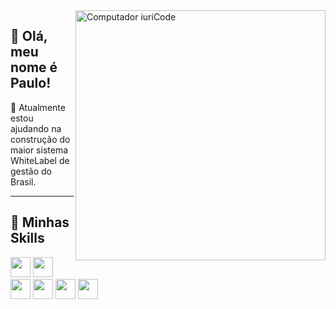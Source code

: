 <img src="https://raw.githubusercontent.com/MicaelliMedeiros/micaellimedeiros/master/image/computer-illustration.png" min-width="400px" max-width="400px" width="400px" align="right" alt="Computador iuriCode">

## 💜 Olá, meu nome é <strong>Paulo!</strong>

🔭 Atualmente estou ajudando na construção do maior sistema WhiteLabel de gestão do Brasil.

----
## 🚀 Minhas Skills

<code><img height="32" src="https://cdn.jsdelivr.net/gh/devicons/devicon/icons/csharp/csharp-original.svg" /></code>
<code><img height="32" src="https://cdn.jsdelivr.net/gh/devicons/devicon/icons/python/python-original.svg" /></code>
<code><img height="32" src="https://cdn.jsdelivr.net/gh/devicons/devicon/icons/javascript/javascript-original.svg" /></code>
<code><img height="32" src="https://cdn.jsdelivr.net/gh/devicons/devicon/icons/html5/html5-original.svg" /></code>
<code><img height="32" src="https://cdn.jsdelivr.net/gh/devicons/devicon/icons/css3/css3-original.svg" /></code>
<code><img height="32" src="https://cdn.jsdelivr.net/gh/devicons/devicon/icons/mongodb/mongodb-original-wordmark.svg" /></code>



